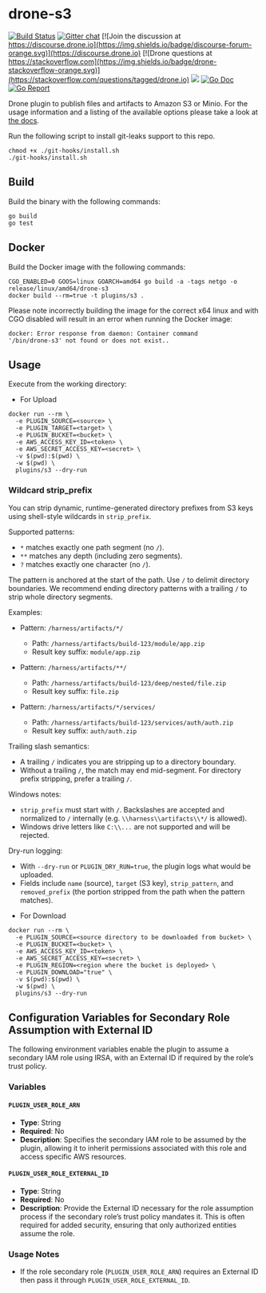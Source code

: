 # drone-s3

[![Build Status](http://cloud.drone.io/api/badges/drone-plugins/drone-s3/status.svg)](http://cloud.drone.io/drone-plugins/drone-s3)
[![Gitter chat](https://badges.gitter.im/drone/drone.png)](https://gitter.im/drone/drone)
[![Join the discussion at https://discourse.drone.io](https://img.shields.io/badge/discourse-forum-orange.svg)](https://discourse.drone.io)
[![Drone questions at https://stackoverflow.com](https://img.shields.io/badge/drone-stackoverflow-orange.svg)](https://stackoverflow.com/questions/tagged/drone.io)
[![](https://images.microbadger.com/badges/image/plugins/s3.svg)](https://microbadger.com/images/plugins/s3 "Get your own image badge on microbadger.com")
[![Go Doc](https://godoc.org/github.com/drone-plugins/drone-s3?status.svg)](http://godoc.org/github.com/drone-plugins/drone-s3)
[![Go Report](https://goreportcard.com/badge/github.com/drone-plugins/drone-s3)](https://goreportcard.com/report/github.com/drone-plugins/drone-s3)

Drone plugin to publish files and artifacts to Amazon S3 or Minio. For the
usage information and a listing of the available options please take a look at
[the docs](http://plugins.drone.io/drone-plugins/drone-s3/).

Run the following script to install git-leaks support to this repo.
```
chmod +x ./git-hooks/install.sh
./git-hooks/install.sh
```

## Build

Build the binary with the following commands:

```
go build
go test
```

## Docker

Build the Docker image with the following commands:

```
CGO_ENABLED=0 GOOS=linux GOARCH=amd64 go build -a -tags netgo -o release/linux/amd64/drone-s3
docker build --rm=true -t plugins/s3 .
```

Please note incorrectly building the image for the correct x64 linux and with
CGO disabled will result in an error when running the Docker image:

```
docker: Error response from daemon: Container command
'/bin/drone-s3' not found or does not exist..
```

## Usage

Execute from the working directory:

* For Upload
```
docker run --rm \
  -e PLUGIN_SOURCE=<source> \
  -e PLUGIN_TARGET=<target> \
  -e PLUGIN_BUCKET=<bucket> \
  -e AWS_ACCESS_KEY_ID=<token> \
  -e AWS_SECRET_ACCESS_KEY=<secret> \
  -v $(pwd):$(pwd) \
  -w $(pwd) \
  plugins/s3 --dry-run
```

### Wildcard strip_prefix

You can strip dynamic, runtime-generated directory prefixes from S3 keys using shell-style wildcards in `strip_prefix`.

Supported patterns:

- `*` matches exactly one path segment (no `/`).
- `**` matches any depth (including zero segments).
- `?` matches exactly one character (no `/`).

The pattern is anchored at the start of the path. Use `/` to delimit directory boundaries. We recommend ending directory patterns with a trailing `/` to strip whole directory segments.

Examples:

- Pattern: `/harness/artifacts/*/`
  - Path: `/harness/artifacts/build-123/module/app.zip`
  - Result key suffix: `module/app.zip`

- Pattern: `/harness/artifacts/**/`
  - Path: `/harness/artifacts/build-123/deep/nested/file.zip`
  - Result key suffix: `file.zip`

- Pattern: `/harness/artifacts/*/services/`
  - Path: `/harness/artifacts/build-123/services/auth/auth.zip`
  - Result key suffix: `auth/auth.zip`

Trailing slash semantics:

- A trailing `/` indicates you are stripping up to a directory boundary.
- Without a trailing `/`, the match may end mid-segment. For directory prefix stripping, prefer a trailing `/`.

Windows notes:

- `strip_prefix` must start with `/`. Backslashes are accepted and normalized to `/` internally (e.g. `\\harness\\artifacts\\*/` is allowed).
- Windows drive letters like `C:\\...` are not supported and will be rejected.

Dry-run logging:

- With `--dry-run` or `PLUGIN_DRY_RUN=true`, the plugin logs what would be uploaded.
- Fields include `name` (source), `target` (S3 key), `strip_pattern`, and `removed_prefix` (the portion stripped from the path when the pattern matches).

* For Download
```
docker run --rm \
  -e PLUGIN_SOURCE=<source directory to be downloaded from bucket> \
  -e PLUGIN_BUCKET=<bucket> \
  -e AWS_ACCESS_KEY_ID=<token> \
  -e AWS_SECRET_ACCESS_KEY=<secret> \
  -e PLUGIN_REGION=<region where the bucket is deployed> \
  -e PLUGIN_DOWNLOAD="true" \
  -v $(pwd):$(pwd) \
  -w $(pwd) \
  plugins/s3 --dry-run
```

## Configuration Variables for Secondary Role Assumption with External ID

The following environment variables enable the plugin to assume a secondary IAM role using IRSA, with an External ID if required by the role’s trust policy.

### Variables

#### `PLUGIN_USER_ROLE_ARN`

- **Type**: String
- **Required**: No
- **Description**: Specifies the secondary IAM role to be assumed by the plugin, allowing it to inherit permissions associated with this role and access specific AWS resources.

#### `PLUGIN_USER_ROLE_EXTERNAL_ID`

- **Type**: String
- **Required**: No
- **Description**: Provide the External ID necessary for the role assumption process if the secondary role’s trust policy mandates it. This is often required for added security, ensuring that only authorized entities assume the role.

### Usage Notes

- If the role secondary role (`PLUGIN_USER_ROLE_ARN`) requires an External ID then pass it through `PLUGIN_USER_ROLE_EXTERNAL_ID`.